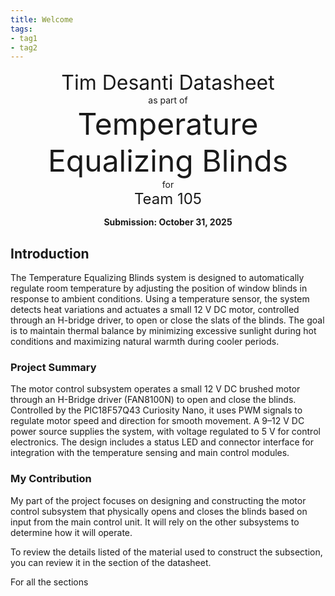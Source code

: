 ```yaml
---
title: Welcome
tags:
- tag1
- tag2
---
```

<center>
<font size= "6">Tim Desanti Datasheet</font><br>
as part of<br>
<font size= "8"> Temperature Equalizing Blinds</font><br>
for<br>
<font size= "5"> Team 105 </font><br>

**Submission: October 31, 2025**
</center>

## Introduction
The Temperature Equalizing Blinds system is designed to automatically regulate room temperature by adjusting the position of window blinds in response to ambient conditions. Using a temperature sensor, the system detects heat variations and actuates a small 12 V DC motor, controlled through an H-bridge driver, to open or close the slats of the blinds. The goal is to maintain thermal balance by minimizing excessive sunlight during hot conditions and maximizing natural warmth during cooler periods.


### Project Summary

The motor control subsystem operates a small 12 V DC brushed motor through an H-Bridge driver (FAN8100N) to open and close the blinds. Controlled by the PIC18F57Q43 Curiosity Nano, it uses PWM signals to regulate motor speed and direction for smooth movement. A 9–12 V DC power source supplies the system, with voltage regulated to 5 V for control electronics. The design includes a status LED and connector interface for integration with the temperature sensing and main control modules.


### My Contribution

My part of the project focuses on designing and constructing the motor control subsystem that physically opens and closes the blinds based on input from the main control unit. It will rely on the other subsystems to determine how it will operate.


To review the details listed of the material used to construct the subsection, you can review it in the  section of the datasheet.

For all the sections
